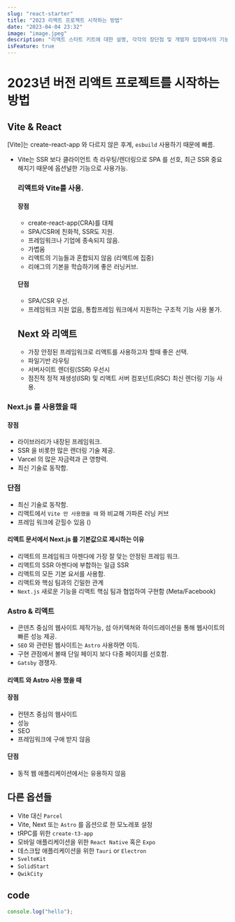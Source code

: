 ```yaml
---
slug: "react-starter"
title: "2023 리액트 프로젝트 시작하는 방법"
date: "2023-04-04 23:32"
image: "image.jpeg"
description: "리액트 스타트 키트에 대한 설명, 각각의 장단점 및 개발자 입장에서의 기능 제공, 3가지 솔루션에 대한 이해 및 crreate-react-app 지양 다른 스타더 키드를 권장함."
isFeature: true
---
```


# 2023년 버전 리액트 프로젝트를 시작하는 방법

## Vite & React

[Vite]는 create-react-app 와 다르지 않은 후계, `esbuild` 사용하기 때문에 빠름.

- Vite는 SSR 보다 클라이언트 측 라우팅/렌더링으로 SPA 를 선호, 최근 SSR 중요해지기 때문에 옵션널한
  기능으로 사용가능.

  ### 리액트와 Vite를 사용.

  #### 장점

  - create-react-app(CRA)를 대체
  - SPA/CSR에 친화적, SSR도 지원.
  - 프레임워크나 기업에 종속되지 않음.
  - 가볍움
  - 리액트의 기능들과 혼합되지 않음 (리액트에 집중)
  - 리애그의 기본을 학습하기에 좋은 러닝커브.

  #### 단점

  - SPA/CSR 우선.
  - 프레임워크 지원 없음, 통합프레임 워크에서 지원하는 구조적 기능 사용 불가.

  ## Next 와 리액트

  - 가장 안정된 프레임워크로 리액트를 사용하고자 할때 좋은 선택.
  - 파일기반 라우팅
  - 서버사이트 렌더링(SSR) 우선시
  - 점진적 정적 재생성(ISR) 및 리액트 서버 컴포넌트(RSC) 최신 렌더링 기능 사용.

### Next.js 를 사용했을 때

#### 장점

- 라이브러리가 내장된 프레임워크.
- SSR 을 비롯한 많은 렌더링 기술 제공.
- Varcel 의 많은 자금력과 큰 영향력.
- 최신 기술로 동작함.

### 단점

- 최신 기술로 동작함.
- 리액트에서 `Vite 만 사용했을 때` 와 비교해 가파른 러닝 커브
- 프레임 워크에 갇힐수 있음 ()

#### 리액트 문서에서 Next.js 를 기본값으로 제시하는 이유

- 리액트의 프레임워크 아젠다에 가장 잘 맞는 안정된 프레임 워크.
- 리액트의 SSR 아젠다에 부합하는 일급 SSR
- 리액트의 모든 기본 요서를 사용함.
- 리액트와 핵심 팀과의 긴밀한 관계
- `Next.js` 새로운 기능을 리액트 핵심 팀과 협업하여 구현함 (Meta/Facebook)

### Astro & 리액트

- 콘덴츠 중심의 웹사이트 제작가능, 섬 아키텍쳐와 하이드레이션을 통해 웹사이트의 빠른 성능 제공.
- `SEO` 와 관련된 웹사이트는 `Astro` 사용하면 이득.
- 구현 관점에서 볼때 단일 페이지 보다 다중 페이지를 선호함.
- `Gatsby` 경쟁자.

#### 리액트 와 Astro 사용 했을 때

#### 장점

- 컨텐츠 중심의 웹사이트
- 성능
- SEO
- 프레임워크에 구애 받지 않음

#### 단점

- 동적 웹 애플리케이션에서는 유용하지 않음

## 다른 옵션들

- Vite 대신 `Parcel`
- Vite, Next 또는 `Astro` 를 옵션으로 한 모노레포 설정
- tRPC를 위한 `create-t3-app`
- 모바일 애플리케이션을 위한 `React Native` 혹은 `Expo`
- 데스크탑 애플리케이션을 위한 `Tauri` or `Electron`
- `SvelteKit`
- `SolidStart`
- `QwikCity`

## code

```ts
console.log("hello");
```
